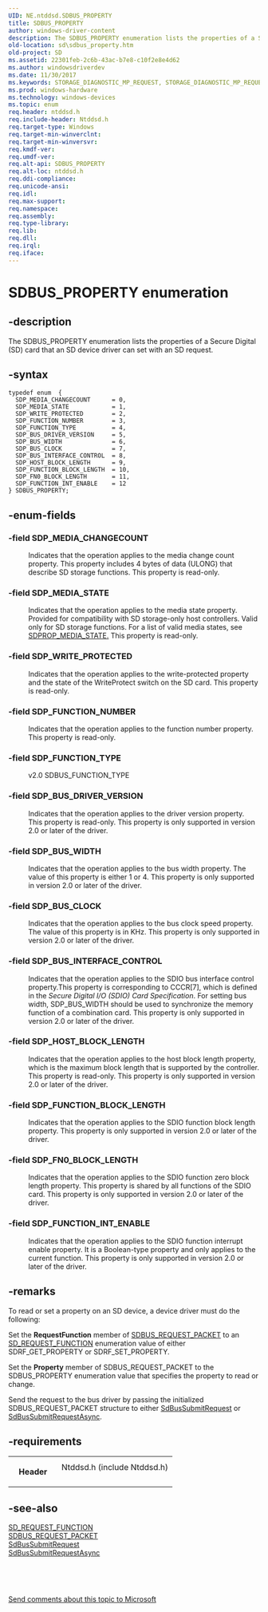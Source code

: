 ```yaml
---
UID: NE.ntddsd.SDBUS_PROPERTY
title: SDBUS_PROPERTY
author: windows-driver-content
description: The SDBUS_PROPERTY enumeration lists the properties of a Secure Digital (SD) card that an SD device driver can set with an SD request.
old-location: sd\sdbus_property.htm
old-project: SD
ms.assetid: 22301feb-2c6b-43ac-b7e8-c10f2e8e4d62
ms.author: windowsdriverdev
ms.date: 11/30/2017
ms.keywords: STORAGE_DIAGNOSTIC_MP_REQUEST, STORAGE_DIAGNOSTIC_MP_REQUEST, *PSTORAGE_DIAGNOSTIC_MP_REQUEST
ms.prod: windows-hardware
ms.technology: windows-devices
ms.topic: enum
req.header: ntddsd.h
req.include-header: Ntddsd.h
req.target-type: Windows
req.target-min-winverclnt: 
req.target-min-winversvr: 
req.kmdf-ver: 
req.umdf-ver: 
req.alt-api: SDBUS_PROPERTY
req.alt-loc: ntddsd.h
req.ddi-compliance: 
req.unicode-ansi: 
req.idl: 
req.max-support: 
req.namespace: 
req.assembly: 
req.type-library: 
req.lib: 
req.dll: 
req.irql: 
req.iface: 
---
```


# SDBUS_PROPERTY enumeration



## -description
<p>The SDBUS_PROPERTY enumeration lists the properties of a Secure Digital (SD) card that an SD device driver can set with an SD request.</p>


## -syntax

````
typedef enum  { 
  SDP_MEDIA_CHANGECOUNT      = 0,
  SDP_MEDIA_STATE            = 1,
  SDP_WRITE_PROTECTED        = 2,
  SDP_FUNCTION_NUMBER        = 3,
  SDP_FUNCTION_TYPE          = 4,
  SDP_BUS_DRIVER_VERSION     = 5,
  SDP_BUS_WIDTH              = 6,
  SDP_BUS_CLOCK              = 7,
  SDP_BUS_INTERFACE_CONTROL  = 8,
  SDP_HOST_BLOCK_LENGTH      = 9,
  SDP_FUNCTION_BLOCK_LENGTH  = 10,
  SDP_FN0_BLOCK_LENGTH       = 11,
  SDP_FUNCTION_INT_ENABLE    = 12
} SDBUS_PROPERTY;
````


## -enum-fields
<dl>

### -field SDP_MEDIA_CHANGECOUNT

<dd>
<p>Indicates that the operation applies to the media change count property. This property includes 4 bytes of data (ULONG) that describe SD storage functions. This property is read-only. </p>
</dd>

### -field SDP_MEDIA_STATE

<dd>
<p>Indicates that the operation applies to the media state property. Provided for compatibility with SD storage-only host controllers. Valid only for SD storage functions. For a list of valid media states, see <a href="https://msdn.microsoft.com/library/windows/hardware/ff537944">SDPROP_MEDIA_STATE</a><u>.</u> This property is read-only. </p>
</dd>

### -field SDP_WRITE_PROTECTED

<dd>
<p>Indicates that the operation applies to the write-protected property and the state of the WriteProtect switch on the SD card. This property is read-only.</p>
</dd>

### -field SDP_FUNCTION_NUMBER

<dd>
<p>Indicates that the operation applies to the function number property. This property is read-only.</p>
</dd>

### -field SDP_FUNCTION_TYPE

<dd>
<p>v2.0 SDBUS_FUNCTION_TYPE</p>
</dd>

### -field SDP_BUS_DRIVER_VERSION

<dd>
<p>Indicates that the operation applies to the driver version property. This property is read-only. This property is only supported in version 2.0 or later of the driver.</p>
</dd>

### -field SDP_BUS_WIDTH

<dd>
<p>Indicates that the operation applies to the bus width property. The value of this property is either 1 or 4. This property is only supported in version 2.0 or later of the driver.</p>
</dd>

### -field SDP_BUS_CLOCK

<dd>
<p>Indicates that the operation applies to the bus clock speed property. The value of this property is in KHz. This property is only supported in version 2.0 or later of the driver.</p>
</dd>

### -field SDP_BUS_INTERFACE_CONTROL

<dd>
<p>Indicates that the operation applies to the SDIO bus interface control property.This property is corresponding to CCCR[7], which is defined in the <i>Secure Digital I/O (SDIO) Card Specification</i>. For setting bus width, SDP_BUS_WIDTH should be used to synchronize the memory function of a combination card. This property is only supported in version 2.0 or later of the driver.</p>
</dd>

### -field SDP_HOST_BLOCK_LENGTH

<dd>
<p>Indicates that the operation applies to the host block length property, which is the maximum block length that is supported by the controller. This property is read-only. This property is only supported in version 2.0 or later of the driver.</p>
</dd>

### -field SDP_FUNCTION_BLOCK_LENGTH

<dd>
<p>Indicates that the operation applies to the SDIO function block length property. This property is only supported in version 2.0 or later of the driver.</p>
</dd>

### -field SDP_FN0_BLOCK_LENGTH

<dd>
<p>Indicates that the operation applies to the SDIO function zero block length property. This property is shared by all functions of the SDIO card. This property is only supported in version 2.0 or later of the driver.</p>
</dd>

### -field SDP_FUNCTION_INT_ENABLE

<dd>
<p>Indicates that the operation applies to the SDIO function interrupt enable property. It is a Boolean-type property and only applies to the current function. This property is only supported in version 2.0 or later of the driver.</p>
</dd>
</dl>

## -remarks
<p>To read or set a property on an SD device, a device driver must do the following:</p>

<p>Set the <b>RequestFunction</b> member of <a href="https://msdn.microsoft.com/09b30bf0-fe85-4ad5-bd3e-113ed3a093ac">SDBUS_REQUEST_PACKET</a> to an <a href="https://msdn.microsoft.com/library/windows/hardware/ff538012">SD_REQUEST_FUNCTION</a> enumeration value of either SDRF_GET_PROPERTY or SDRF_SET_PROPERTY.</p>

<p>Set the <b>Property</b> member of SDBUS_REQUEST_PACKET to the SDBUS_PROPERTY enumeration value that specifies the property to read or change.</p>

<p>Send the request to the bus driver by passing the initialized SDBUS_REQUEST_PACKET structure to either <a href="https://msdn.microsoft.com/library/windows/hardware/ff537909">SdBusSubmitRequest</a> or <a href="https://msdn.microsoft.com/library/windows/hardware/ff537914">SdBusSubmitRequestAsync</a>.</p>

## -requirements
<table>
<tr>
<th width="30%">
<p>Header</p>
</th>
<td width="70%">
<dl>
<dt>Ntddsd.h (include Ntddsd.h)</dt>
</dl>
</td>
</tr>
</table>

## -see-also
<dl>
<dt>
<a href="https://msdn.microsoft.com/library/windows/hardware/ff538012">SD_REQUEST_FUNCTION</a>
</dt>
<dt>
<a href="https://msdn.microsoft.com/09b30bf0-fe85-4ad5-bd3e-113ed3a093ac">SDBUS_REQUEST_PACKET</a>
</dt>
<dt>
<a href="https://msdn.microsoft.com/library/windows/hardware/ff537909">SdBusSubmitRequest</a>
</dt>
<dt>
<a href="https://msdn.microsoft.com/library/windows/hardware/ff537914">SdBusSubmitRequestAsync</a>
</dt>
</dl>
<p> </p>
<p> </p>
<p><a href="mailto:wsddocfb@microsoft.com?subject=Documentation%20feedback [SD\buses]:%20SDBUS_PROPERTY enumeration%20 RELEASE:%20(11/30/2017)&amp;body=%0A%0APRIVACY STATEMENT%0A%0AWe use your feedback to improve the documentation. We don't use your email address for any other purpose, and we'll remove your email address from our system after the issue that you're reporting is fixed. While we're working to fix this issue, we might send you an email message to ask for more info. Later, we might also send you an email message to let you know that we've addressed your feedback.%0A%0AFor more info about Microsoft's privacy policy, see http://privacy.microsoft.com/en-us/default.aspx." title="Send comments about this topic to Microsoft">Send comments about this topic to Microsoft</a></p>
